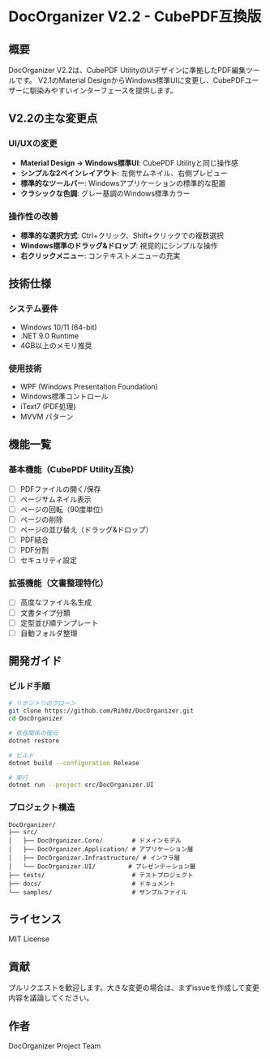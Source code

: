 # DocOrganizer V2.2 - CubePDF互換版

## 概要

DocOrganizer V2.2は、CubePDF UtilityのUIデザインに準拠したPDF編集ツールです。
V2.1のMaterial DesignからWindows標準UIに変更し、CubePDFユーザーに馴染みやすいインターフェースを提供します。

## V2.2の主な変更点

### UI/UXの変更
- **Material Design → Windows標準UI**: CubePDF Utilityと同じ操作感
- **シンプルな2ペインレイアウト**: 左側サムネイル、右側プレビュー
- **標準的なツールバー**: Windowsアプリケーションの標準的な配置
- **クラシックな色調**: グレー基調のWindows標準カラー

### 操作性の改善
- **標準的な選択方式**: Ctrl+クリック、Shift+クリックでの複数選択
- **Windows標準のドラッグ&ドロップ**: 視覚的にシンプルな操作
- **右クリックメニュー**: コンテキストメニューの充実

## 技術仕様

### システム要件
- Windows 10/11 (64-bit)
- .NET 9.0 Runtime
- 4GB以上のメモリ推奨

### 使用技術
- WPF (Windows Presentation Foundation)
- Windows標準コントロール
- iText7 (PDF処理)
- MVVM パターン

## 機能一覧

### 基本機能（CubePDF Utility互換）
- [ ] PDFファイルの開く/保存
- [ ] ページサムネイル表示
- [ ] ページの回転（90度単位）
- [ ] ページの削除
- [ ] ページの並び替え（ドラッグ&ドロップ）
- [ ] PDF結合
- [ ] PDF分割
- [ ] セキュリティ設定

### 拡張機能（文書整理特化）
- [ ] 高度なファイル名生成
- [ ] 文書タイプ分類
- [ ] 定型並び順テンプレート
- [ ] 自動フォルダ整理

## 開発ガイド

### ビルド手順
```bash
# リポジトリのクローン
git clone https://github.com/Rih0z/DocOrganizer.git
cd DocOrganizer

# 依存関係の復元
dotnet restore

# ビルド
dotnet build --configuration Release

# 実行
dotnet run --project src/DocOrganizer.UI
```

### プロジェクト構造
```
DocOrganizer/
├── src/
│   ├── DocOrganizer.Core/        # ドメインモデル
│   ├── DocOrganizer.Application/ # アプリケーション層
│   ├── DocOrganizer.Infrastructure/ # インフラ層
│   └── DocOrganizer.UI/         # プレゼンテーション層
├── tests/                        # テストプロジェクト
├── docs/                         # ドキュメント
└── samples/                      # サンプルファイル
```

## ライセンス
MIT License

## 貢献
プルリクエストを歓迎します。大きな変更の場合は、まずissueを作成して変更内容を議論してください。

## 作者
DocOrganizer Project Team